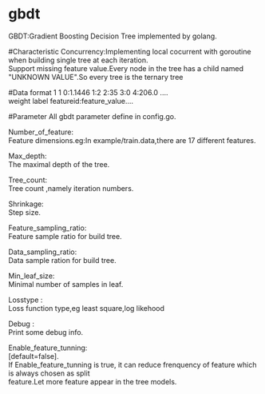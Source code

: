 gbdt
====

GBDT:Gradient Boosting Decision Tree implemented by golang.<br/>

#Characteristic
Concurrency:Implementing local cocurrent with goroutine when building single tree at each iteration.<br/>
Support missing feature value.Every node in the tree has a child named "UNKNOWN VALUE".So every tree is the ternary tree<br/> 

#Data format
1 1 0:1.1446 1:2 2:35 3:0 4:206.0 ....<br/>
weight label featureid:feature_value....<br/>

#Parameter
All gbdt parameter define in config.go.

Number_of_feature:<br/>
Feature dimensions.eg:In example/train.data,there are 17 different features.

Max_depth:<br/>
The maximal depth of the tree. 

Tree_count:<br/>
Tree count ,namely  iteration numbers.

Shrinkage:<br/>
Step size.

Feature_sampling_ratio:<br/>
Feature sample ratio for build tree.

Data_sampling_ratio:<br/>
Data sample ration for build tree.

Min_leaf_size:<br/>
Minimal number of samples in leaf.

Losstype :<br/>
Loss function type,eg least square,log likehood

Debug :<br/>
Print some debug info.

Enable_feature_tunning:<br/>
[default=false].<br/>
If Enable_feature_tunning is true, it can reduce frenquency of feature which is always chosen as split<br/> feature.Let more feature appear in the tree models.<br/>
